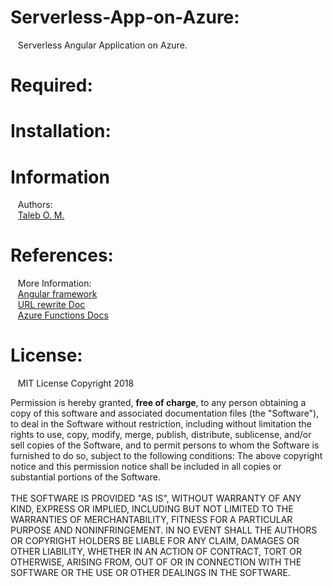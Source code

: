 # Serverless-App-on-Azure:
&nbsp;&nbsp;&nbsp;Serverless Angular Application on Azure.

# Required:

# Installation: 

# Information
  &nbsp;&nbsp;&nbsp;Authors:
  <br>
      &nbsp;&nbsp;&nbsp;<a href="https://github.com/Taleb01">Taleb O. M.</a>
      
# References:
  &nbsp;&nbsp;&nbsp;More Information:
  <br>
     &nbsp;&nbsp;&nbsp;<a href="https://angular.io/">Angular framework</a>
     <br>
     &nbsp;&nbsp;&nbsp;<a href="https://docs.microsoft.com/en-us/iis/extensions/url-rewrite-module/creating-rewrite-rules-for-the-url-rewrite-module">URL rewrite Doc</a>
     <br>
     &nbsp;&nbsp;&nbsp;<a href="https://docs.microsoft.com/en-us/azure/azure-functions/functions-how-to-use-azure-function-app-settings">Azure Functions Docs</a>

     
# License:
&nbsp;&nbsp;&nbsp;MIT License Copyright 2018
&nbsp;&nbsp;&nbsp;<p>Permission is hereby granted, <b>free of charge</b>, to any person obtaining a copy of this software and associated documentation files (the "Software"), to deal in the Software without restriction, including without limitation the rights to use, copy, modify, merge, publish, distribute, sublicense, and/or sell copies of the Software, and to permit persons to whom the Software is furnished to do so, subject to the following conditions: The above copyright notice and this permission notice shall be included in all copies or substantial portions of the Software.
  <br><br>
THE SOFTWARE IS PROVIDED "AS IS", WITHOUT WARRANTY OF ANY KIND, EXPRESS OR IMPLIED, INCLUDING BUT NOT LIMITED TO THE WARRANTIES OF MERCHANTABILITY, FITNESS FOR A PARTICULAR PURPOSE AND NONINFRINGEMENT. IN NO EVENT SHALL THE AUTHORS OR COPYRIGHT HOLDERS BE LIABLE FOR ANY CLAIM, DAMAGES OR OTHER LIABILITY, WHETHER IN AN ACTION OF CONTRACT, TORT OR OTHERWISE, ARISING FROM, OUT OF OR IN CONNECTION WITH THE SOFTWARE OR THE USE OR OTHER DEALINGS IN THE SOFTWARE.</p>
